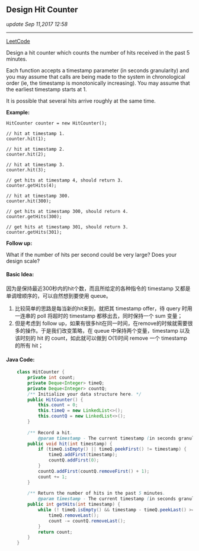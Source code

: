 ## Design Hit Counter
_update Sep 11,2017  12:58_

---
[LeetCode](https://leetcode.com/problems/design-hit-counter/description/)

Design a hit counter which counts the number of hits received in the past 5 minutes.

Each function accepts a timestamp parameter (in seconds granularity) and you may assume that calls are being made to the system in chronological order (ie, the timestamp is monotonically increasing). You may assume that the earliest timestamp starts at 1.

It is possible that several hits arrive roughly at the same time.

**Example:**

    HitCounter counter = new HitCounter();
    
    // hit at timestamp 1.
    counter.hit(1);
    
    // hit at timestamp 2.
    counter.hit(2);
    
    // hit at timestamp 3.
    counter.hit(3);
    
    // get hits at timestamp 4, should return 3.
    counter.getHits(4);
    
    // hit at timestamp 300.
    counter.hit(300);
    
    // get hits at timestamp 300, should return 4.
    counter.getHits(300);
    
    // get hits at timestamp 301, should return 3.
    counter.getHits(301); 
    
**Follow up:**  

What if the number of hits per second could be very large? Does your design scale?

#### Basic Idea:
因为是保持最近300秒内的hit个数，而且所给定的各种指令的 timestamp 又都是单调增顺序的，可以自然想到要使用 queue。

1. 比较简单的思路是每当新的hit来到，就把其 timestamp offer，待 query 时用一连串的 poll 将超时的 timestamp 都移出去，同时保持一个 sum 变量；
2. 但是考虑到 follow up，如果有很多hit在同一时间，在remove的时候就需要很多的操作。于是我们改变策略，在 queue 中保持两个变量，timestamp 以及 该时刻的 hit 的 count，如此就可以做到 O(1)时间 remove 一个 timestamp 的所有 hit；

#### Java Code:
```java
    class HitCounter {
        private int count;
        private Deque<Integer> timeQ;
        private Deque<Integer> countQ;
        /** Initialize your data structure here. */
        public HitCounter() {
            this.count = 0;
            this.timeQ = new LinkedList<>();
            this.countQ = new LinkedList<>();
        }
        
        /** Record a hit.
            @param timestamp - The current timestamp (in seconds granularity). */
        public void hit(int timestamp) {
            if (timeQ.isEmpty() || timeQ.peekFirst() != timestamp) {
                timeQ.addFirst(timestamp);
                countQ.addFirst(0);
            }
            countQ.addFirst(countQ.removeFirst() + 1);
            count += 1;
        }
        
        /** Return the number of hits in the past 5 minutes.
            @param timestamp - The current timestamp (in seconds granularity). */
        public int getHits(int timestamp) {
            while (! timeQ.isEmpty() && timestamp - timeQ.peekLast() >= 300) {
                timeQ.removeLast();
                count -= countQ.removeLast();
            }
            return count;
        }
    }
```




























